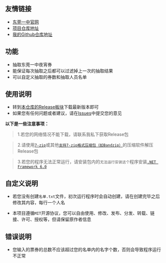 ## 友情链接
- [东莞一中官网](https://dgsdyzx.dgjy.net)
- [项目仓库地址](https://github.com/CreamShanNei/Dongguan-No.1-Senior-High-School-Night-Ticket-Extractor)
- [我的Github仓库地址](https://github.com/CreamShanNei)

## 功能
- 抽取东莞一中夜宵券
- 能保证每次抽取之后都可以过滤掉上一次的抽取结果
- 可以自定义抽取的券数和抽取人员名单

## 使用说明
- 转到[本仓库的Release板块](https://github.com/CreamShanNei/Dongguan-No.1-Senior-High-School-Night-Ticket-Extractor/releases)下载最新版本即可
- 如果您有任何问题或者建议，请在[Issues](https://github.com/CreamShanNei/Dongguan-No.1-Senior-High-School-Night-Ticket-Extractor/issues)中提交您的意见

**以下是一些注意事项：**
> 1.若您的网络情况不能下载，请联系我私下获取Release包

> 2.请使用[`7-zip`](https://www.7-zip.org/)或其他[`支持7-zip格式压缩包（如Bandzip）`](https://www.bandisoft.com/bandizip/)的压缩软件解压Release包

> 3.若您的程序无法正常运行，请安装包内的`无法运行安装这个`程序安装[`.NET Framework 6.0`](https://dotnet.microsoft.com/zh-cn/download/dotnet/thank-you/runtime-6.0.4-windows-x64-installer)

## 自定义说明
- 若您没有创建`名单.txt`文件，初次运行程序时会自动创建，请在创建完毕之后修改其内容，每行一个人名

- 本项目遵循`MIT`开源协议，您可以自由使用、修改、发布、分发、转载、链接、许可、授权等，但请保留原作者信息

## 错误说明
- 您输入的票券的总数不应该超过您的名单内的名字个数，否则会导致程序运行不正常
